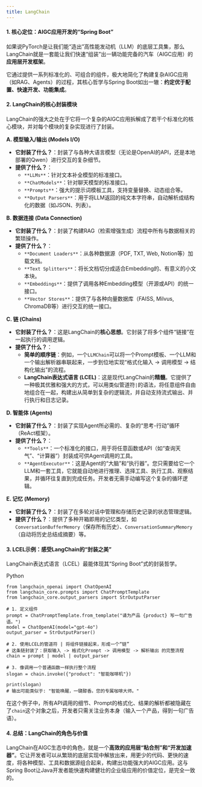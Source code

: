 ```yaml
---
title: LangChain
---
```


#### **1. 核心定位：AIGC应用开发的“Spring Boot”**
如果说PyTorch是让我们能“造出”高性能发动机（LLM）的底层工具集，那么LangChain就是一套能让我们快速“组装”出一辆功能完备的汽车（AIGC应用）的**应用层开发框架**。

它通过提供一系列标准化的、可组合的组件，极大地简化了构建复杂AIGC应用（如RAG、Agents）的过程，其核心哲学与Spring Boot如出一辙：**约定优于配置、快速开发、功能集成**。

#### **2. LangChain的核心封装模块**
LangChain的强大之处在于它将一个复杂的AIGC应用拆解成了若干个标准化的核心模块，并对每个模块的复杂实现进行了封装。

**A. 模型输入/输出 (Models I/O)**

+ **它封装了什么？**：封装了与各种大语言模型（无论是OpenAI的API，还是本地部署的Qwen）进行交互的复杂细节。
+ **提供了什么？**：
    - `**LLMs**`：针对文本补全模型的标准接口。
    - `**ChatModels**`：针对聊天模型的标准接口。
    - `**Prompts**`：强大的提示词模板工具，支持变量替换、动态组合等。
    - `**Output Parsers**`：用于将LLM返回的纯文本字符串，自动解析成结构化的数据（如JSON、列表）。

**B. 数据连接 (Data Connection)**

+ **它封装了什么？**：封装了构建RAG（检索增强生成）流程中所有与数据相关的繁琐操作。
+ **提供了什么？**：
    - `**Document Loaders**`：从各种数据源（PDF, TXT, Web, Notion等）加载文档。
    - `**Text Splitters**`：将长文档切分成适合Embedding的、有意义的小文本块。
    - `**Embeddings**`：提供了调用各种Embedding模型（开源或API）的统一接口。
    - `**Vector Stores**`：提供了与各种向量数据库（FAISS, Milvus, ChromaDB等）进行交互的统一接口。

**C. 链 (Chains)**

+ **它封装了什么？**：这是LangChain的**核心思想**。它封装了将多个组件“链接”在一起执行的调用逻辑。
+ **提供了什么？**：
    - **简单的顺序链**：例如，一个`LLMChain`可以将一个Prompt模板、一个LLM和一个输出解析器串联起来，一步到位地实现“格式化输入 -> 调用模型 -> 结构化输出”的流程。
    - **LangChain表达式语言 (LCEL)**：这是现代LangChain的**精髓**。它提供了一种极其优雅和强大的方式，可以用类似管道符`|`的语法，将任意组件自由地组合在一起，构建出从简单到复杂的逻辑流，并自动支持流式输出、并行执行和日志记录。

**D. 智能体 (Agents)**

+ **它封装了什么？**：封装了实现Agent所必需的、复杂的“思考-行动”循环（ReAct框架）。
+ **提供了什么？**：
    - `**Tools**`：一个标准化的接口，用于将任意函数或API（如“查询天气”、“计算器”）封装成可供Agent调用的工具。
    - `**AgentExecutor**`：这是Agent的“大脑”和“执行器”。您只需要给它一个LLM和一套工具，它就能自动地进行推理、选择工具、执行工具、观察结果，并循环往复直到完成任务。开发者无需手动编写这个复杂的循环逻辑。

**E. 记忆 (Memory)**

+ **它封装了什么？**：封装了在多轮对话中管理和存储历史记录的状态管理逻辑。
+ **提供了什么？**：提供了多种开箱即用的记忆类型，如`ConversationBufferMemory`（保存所有历史）、`ConversationSummaryMemory`（自动将历史总结成摘要）等。

#### **3. LCEL示例：感受LangChain的“封装之美”**
LangChain表达式语言（LCEL）最能体现其“Spring Boot”式的封装哲学。

Python

```plain
from langchain_openai import ChatOpenAI
from langchain_core.prompts import ChatPromptTemplate
from langchain_core.output_parsers import StrOutputParser

# 1. 定义组件
prompt = ChatPromptTemplate.from_template("请为产品 {product} 写一句广告语。")
model = ChatOpenAI(model="gpt-4o")
output_parser = StrOutputParser()

# 2. 使用LCEL的管道符 | 将组件链接起来，形成一个“链”
# 这条链封装了：获取输入 -> 格式化Prompt -> 调用模型 -> 解析输出 的完整流程
chain = prompt | model | output_parser

# 3. 像调用一个普通函数一样执行整个流程
slogan = chain.invoke({"product": "智能咖啡机"})

print(slogan) 
# 输出可能类似于: "智能唤醒，一键醇香。您的专属咖啡大师。"
```

在这个例子中，所有API调用的细节、Prompt的格式化、结果的解析都被隐藏在了`chain`这个对象之后，开发者只需关注业务本身（输入一个产品，得到一句广告语）。

#### **4. 总结：LangChain的角色与价值**
LangChain在AIGC生态中的角色，就是一个**高效的应用层“粘合剂”和“开发加速器”**。它让开发者可以从繁琐的底层实现中解放出来，用更少的代码、更快的速度，将各种模型、工具和数据源组合起来，构建出功能强大的AIGC应用。这与Spring Boot让Java开发者能快速构建健壮的企业级应用的价值定位，是完全一致的。

